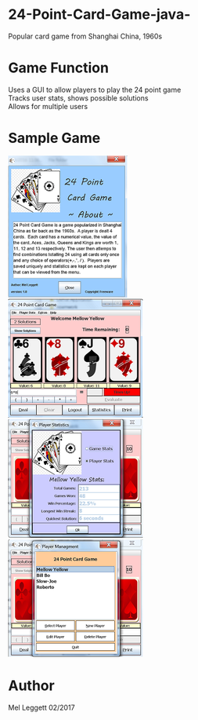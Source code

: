 # 24-Point-Card-Game-java-
Popular card game from Shanghai China, 1960s

# Game Function
Uses a GUI to allow players to play the 24 point game <BR>
Tracks user stats, shows possible solutions <BR>
Allows for multiple users

# Sample Game
<img src="images/a.PNG" alt="About the Game"/>

<img src="images/bb.png" alt="In Game Play"/>

<img src="images/cc.png" alt="Player Statistics"/>

<img src="images/dd.png" alt="Multiple User Support"/>

# Author
Mel Leggett 02/2017
